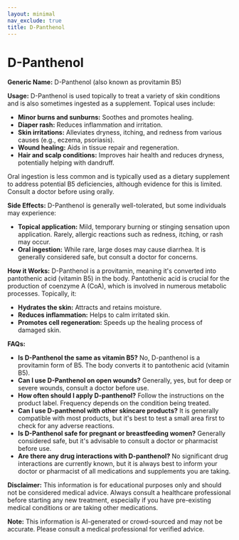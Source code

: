 ```yaml
---
layout: minimal
nav_exclude: true
title: D-Panthenol
---
```


# D-Panthenol

**Generic Name:** D-Panthenol (also known as provitamin B5)

**Usage:** D-Panthenol is used topically to treat a variety of skin conditions and is also sometimes ingested as a supplement.  Topical uses include:

* **Minor burns and sunburns:** Soothes and promotes healing.
* **Diaper rash:** Reduces inflammation and irritation.
* **Skin irritations:** Alleviates dryness, itching, and redness from various causes (e.g., eczema, psoriasis).
* **Wound healing:** Aids in tissue repair and regeneration.
* **Hair and scalp conditions:** Improves hair health and reduces dryness, potentially helping with dandruff.

Oral ingestion is less common and is typically used as a dietary supplement to address potential B5 deficiencies, although evidence for this is limited.  Consult a doctor before using orally.


**Side Effects:** D-Panthenol is generally well-tolerated, but some individuals may experience:

* **Topical application:** Mild, temporary burning or stinging sensation upon application.  Rarely, allergic reactions such as redness, itching, or rash may occur.
* **Oral ingestion:**  While rare, large doses may cause diarrhea.  It is generally considered safe, but consult a doctor for concerns.


**How it Works:** D-Panthenol is a provitamin, meaning it's converted into pantothenic acid (vitamin B5) in the body. Pantothenic acid is crucial for the production of coenzyme A (CoA), which is involved in numerous metabolic processes.  Topically, it:

* **Hydrates the skin:** Attracts and retains moisture.
* **Reduces inflammation:**  Helps to calm irritated skin.
* **Promotes cell regeneration:** Speeds up the healing process of damaged skin.


**FAQs:**

* **Is D-Panthenol the same as vitamin B5?** No, D-panthenol is a provitamin form of B5. The body converts it to pantothenic acid (vitamin B5).
* **Can I use D-Panthenol on open wounds?**  Generally, yes, but for deep or severe wounds, consult a doctor before use.
* **How often should I apply D-panthenol?**  Follow the instructions on the product label.  Frequency depends on the condition being treated.
* **Can I use D-panthenol with other skincare products?**  It is generally compatible with most products, but it's best to test a small area first to check for any adverse reactions.
* **Is D-Panthenol safe for pregnant or breastfeeding women?**  Generally considered safe, but it's advisable to consult a doctor or pharmacist before use.
* **Are there any drug interactions with D-panthenol?** No significant drug interactions are currently known, but it is always best to inform your doctor or pharmacist of all medications and supplements you are taking.


**Disclaimer:** This information is for educational purposes only and should not be considered medical advice.  Always consult a healthcare professional before starting any new treatment, especially if you have pre-existing medical conditions or are taking other medications.


**Note:** This information is AI-generated or crowd-sourced and may not be accurate. Please consult a medical professional for verified advice.